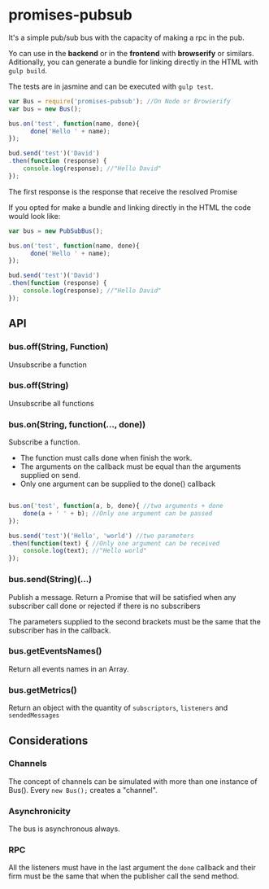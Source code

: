 # promises-pubsub

It's a simple pub/sub bus with the capacity of making a rpc in the pub.

Yo can use in the **backend** or in the **frontend** with **browserify** or similars.
Aditionally, you can generate a bundle for linking directly in the HTML with `gulp build`.

The tests are in jasmine and can be executed with `gulp test`.

```js
var Bus = require('promises-pubsub'); //On Node or Browserify
var bus = new Bus();

bus.on('test', function(name, done){
      done('Hello ' + name);
});

bud.send('test')('David')
.then(function (response) {
    console.log(response); //"Hello David"
});
```

The first response is the response that receive the resolved Promise

If you opted for make a bundle and linking directly in the HTML the code would look like:

```js
var bus = new PubSubBus();

bus.on('test', function(name, done){
      done('Hello ' + name);
});

bud.send('test')('David')
.then(function (response) {
    console.log(response); //"Hello David"
});
```

## API

### bus.off(String, Function)

Unsubscribe a function

### bus.off(String)

Unsubscribe all functions

### bus.on(String, function(..., done))

Subscribe a function.

 - The function must calls done when finish the work.
 - The arguments on the callback must be equal than the arguments supplied on send.
 - Only one argument can be supplied to the done() callback

```js

bus.on('test', function(a, b, done){ //two arguments + done
    done(a + ' ' + b); //Only one argument can be passed
});

bus.send('test')('Hello', 'world') //two parameters
.then(function(text) { //Only one argument can be received
    console.log(text); //"Hello world"
});
```

### bus.send(String)(...)

Publish a message. Return a Promise that will be satisfied when any subscriber call done or rejected if there is no subscribers

The parameters supplied to the second brackets must be the same that the subscriber has in the callback.

### bus.getEventsNames()

Return all events names in an Array.

### bus.getMetrics()

Return an object with the quantity of `subscriptors`, `listeners` and `sendedMessages`

## Considerations

### Channels

The concept of channels can be simulated with more than one instance of Bus(). Every `new Bus();` creates a "channel".

### Asynchronicity

The bus is asynchronous always.

### RPC

All the listeners must have in the last argument the `done` callback and their firm must be the same that when the publisher call the send method.

